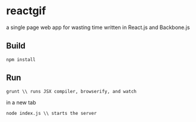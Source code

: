 reactgif
========

a single page web app for wasting time written in React.js and Backbone.js

## Build
```
npm install
```

## Run
```
grunt \\ runs JSX compiler, browserify, and watch
```
in a new tab
```
node index.js \\ starts the server
```
